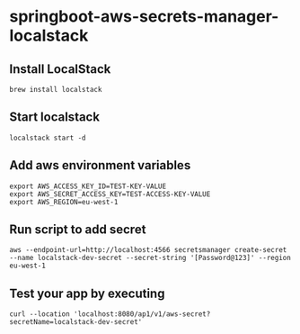 # springboot-aws-secrets-manager-localstack

## Install LocalStack
```brew install localstack```

## Start localstack
```localstack start -d```

## Add aws environment variables
```
export AWS_ACCESS_KEY_ID=TEST-KEY-VALUE
export AWS_SECRET_ACCESS_KEY=TEST-ACCESS-KEY-VALUE
export AWS_REGION=eu-west-1

```

## Run script to add secret
```aws --endpoint-url=http://localhost:4566 secretsmanager create-secret --name localstack-dev-secret --secret-string '[Password@123]' --region eu-west-1```

## Test your app by executing
```curl --location 'localhost:8080/ap1/v1/aws-secret?secretName=localstack-dev-secret'```
